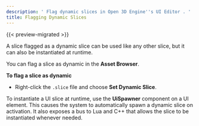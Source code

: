 ```yaml
---
description: ' Flag dynamic slices in Open 3D Engine''s UI Editor . '
title: Flagging Dynamic Slices
---
```


{{< preview-migrated >}}

A slice flagged as a dynamic slice can be used like any other slice, but it can also be instantiated at runtime.

You can flag a slice as dynamic in the **Asset Browser**.

**To flag a slice as dynamic**
+ Right\-click the `.slice` file and choose **Set Dynamic Slice**.

To instantiate a UI slice at runtime, use the **UiSpawner** component on a UI element. This causes the system to automatically spawn a dynamic slice on activation. It also exposes a bus to Lua and C\+\+ that allows the slice to be instantiated whenever needed.
